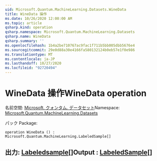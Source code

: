 ```yaml
---
uid: Microsoft.Quantum.MachineLearning.Datasets.WineData
title: WineData 操作
ms.date: 10/26/2020 12:00:00 AM
ms.topic: article
qsharp.kind: operation
qsharp.namespace: Microsoft.Quantum.MachineLearning.Datasets
qsharp.name: WineData
qsharp.summary: ''
ms.openlocfilehash: 1b4a2be710767ac9fac1f711b5bb005dbb5676e4
ms.sourcegitcommit: 29e0d88a30e4166fa580132124b0eb57e1f0e986
ms.translationtype: MT
ms.contentlocale: ja-JP
ms.lasthandoff: 10/27/2020
ms.locfileid: "92720494"
---
```

# <a name="winedata-operation"></a><span data-ttu-id="79d7f-102">WineData 操作</span><span class="sxs-lookup"><span data-stu-id="79d7f-102">WineData operation</span></span>

<span data-ttu-id="79d7f-103">名前空間: [Microsoft. クォンタム. データセット](xref:Microsoft.Quantum.MachineLearning.Datasets)</span><span class="sxs-lookup"><span data-stu-id="79d7f-103">Namespace: [Microsoft.Quantum.MachineLearning.Datasets](xref:Microsoft.Quantum.MachineLearning.Datasets)</span></span>

<span data-ttu-id="79d7f-104">パック [](https://nuget.org/packages/)</span><span class="sxs-lookup"><span data-stu-id="79d7f-104">Package: [](https://nuget.org/packages/)</span></span>




```qsharp
operation WineData () : Microsoft.Quantum.MachineLearning.LabeledSample[]
```


## <a name="output--labeledsample"></a><span data-ttu-id="79d7f-105">出力: [Labeledsample](xref:Microsoft.Quantum.MachineLearning.LabeledSample)[]</span><span class="sxs-lookup"><span data-stu-id="79d7f-105">Output : [LabeledSample](xref:Microsoft.Quantum.MachineLearning.LabeledSample)[]</span></span>

